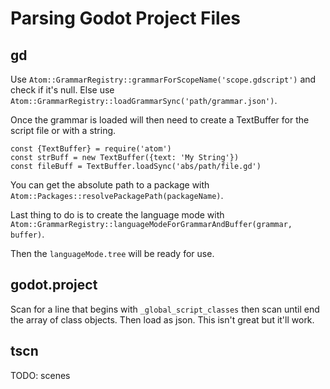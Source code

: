 # Parsing Godot Project Files

## gd

Use `Atom::GrammarRegistry::grammarForScopeName('scope.gdscript')` and check if it's null. Else use `Atom::GrammarRegistry::loadGrammarSync('path/grammar.json')`.

Once the grammar is loaded will then need to create a TextBuffer for the script file or with a string.

	const {TextBuffer} = require('atom')
	const strBuff = new TextBuffer({text: 'My String'})
	const fileBuff = TextBuffer.loadSync('abs/path/file.gd')

You can get the absolute path to a package with `Atom::Packages::resolvePackagePath(packageName)`.

Last thing to do is to create the language mode with `Atom::GrammarRegistry::languageModeForGrammarAndBuffer(grammar, buffer)`.

Then the `languageMode.tree` will be ready for use.

## godot.project

Scan for a line that begins with `_global_script_classes` then scan until end the array of class objects. Then load as json. This isn't great but it'll work.

## tscn

TODO: scenes
